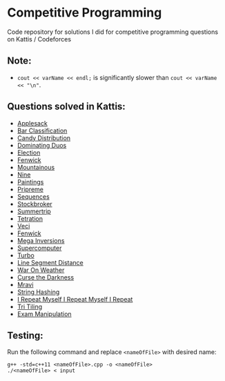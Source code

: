 # Competitive Programming
Code repository for solutions I did for competitive programming questions on Kattis / Codeforces

## Note:
- ```cout << varName << endl;``` is significantly slower than ```cout << varName << "\n"```.
  
## Questions solved in Kattis:
- [Applesack](https://purdue.kattis.com/courses/CS311-CP2/2024-Spring/assignments/ps6tpj/problems/applesack)
- [Bar Classification](https://purdue.kattis.com/courses/CS311-CP2/2024-Spring/assignments/mjbkr6/problems/barclassification)
- [Candy Distribution](https://purdue.kattis.com/courses/CS311-CP2/2024-Spring/assignments/asveon/problems/candydistribution)
- [Dominating Duos](https://purdue.kattis.com/courses/CS311-CP2/2024-Spring/assignments/inbrbd/problems/dominatingduos)
- [Election](https://purdue.kattis.com/courses/CS311-CP2/2024-Spring/assignments/rig735/problems/election)
- [Fenwick](https://purdue.kattis.com/courses/CS311-CP2/2024-Spring/assignments/hg48rz/problems/fenwick)
- [Mountainous](https://purdue.kattis.com/courses/CS311-CP2/2024-Spring/assignments/mjbkr6/problems/mountainouspalindromesubarray)
- [Nine](https://purdue.kattis.com/courses/CS311-CP2/2024-Spring/assignments/asveon/problems/nine)
- [Paintings](https://purdue.kattis.com/courses/CS311-CP2/2024-Spring/assignments/mjbkr6/problems/paintings)
- [Pripreme](https://purdue.kattis.com/courses/CS311-CP2/2024-Spring/assignments/wvcnqp/problems/pripreme)
- [Sequences](https://purdue.kattis.com/courses/CS311-CP2/2024-Spring/assignments/wvcnqp/problems/sequences)
- [Stockbroker](https://purdue.kattis.com/courses/CS311-CP2/2024-Spring/assignments/wvcnqp/problems/stockbroker)
- [Summertrip](https://purdue.kattis.com/courses/CS311-CP2/2024-Spring/assignments/mjbkr6/problems/summertrip)
- [Tetration](https://purdue.kattis.com/courses/CS311-CP2/2024-Spring/assignments/asveon/problems/tetration)
- [Veci](https://purdue.kattis.com/courses/CS311-CP2/2024-Spring/assignments/inbrbd/problems/veci)
- [Fenwick](https://purdue.kattis.com/courses/CS311-CP2/2024-Spring/assignments/hg48rz/problems/fenwick)
- [Mega Inversions](https://purdue.kattis.com/courses/CS311-CP2/2024-Spring/assignments/hg48rz/problems/megainversions)
- [Supercomputer](https://purdue.kattis.com/courses/CS311-CP2/2024-Spring/assignments/pcp9og/problems/supercomputer)
- [Turbo](https://purdue.kattis.com/courses/CS311-CP2/2024-Spring/assignments/pcp9og/problems/turbo)
- [Line Segment Distance](https://purdue.kattis.com/courses/CS311-CP2/2024-Spring/assignments/y9a2rh/problems/segmentdistance)
- [War On Weather](https://purdue.kattis.com/courses/CS311-CP2/2024-Spring/assignments/y9a2rh/problems/waronweather)
- [Curse the Darkness](https://purdue.kattis.com/courses/CS311-CP2/2024-Spring/assignments/y9a2rh/problems/cursethedarkness)
- [Mravi](https://purdue.kattis.com/courses/CS311-CP2/2024-Spring/assignments/e27f8s/problems/mravi)
- [String Hashing](https://purdue.kattis.com/courses/CS311-CP2/2024-Spring/assignments/ssxau9/problems/hashing)
- [I Repeat Myself I Repeat Myself I Repeat](https://purdue.kattis.com/courses/CS311-CP2/2024-Spring/assignments/ssxau9/problems/irepeatmyself)
- [Tri Tiling](https://purdue.kattis.com/courses/CS311-CP2/2024-Spring/assignments/nouji3/problems/tritiling)
- [Exam Manipulation](https://purdue.kattis.com/courses/CS311-CP2/2024-Spring/assignments/bj6xkd/problems/exammanipulation)
  
## Testing:
Run the following command and replace `<nameOfFile>` with desired name: 
```
g++ -std=c++11 <nameOfFile>.cpp -o <nameOfFile>
./<nameOfFile> < input
```
